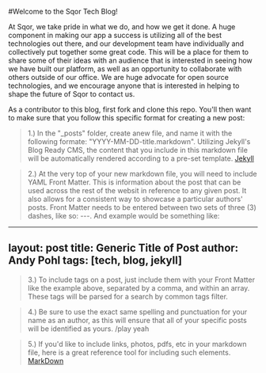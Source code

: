 #Welcome to the Sqor Tech Blog!

At Sqor, we take pride in what we do, and how we get it done.  A huge component in making our app a success is utilizing all of the best technologies out there, and our development team have individually and collectively put together some great code.  This will be a place for them to share some of their ideas with an audience that is interested in seeing how we have built our platform, as well as an opportunity to collaborate with others outside of our office.  We are huge advocate for open source technologies, and we encourage anyone that is interested in helping to shape the future of Sqor to contact us.

As a contributor to this blog, first fork and clone this repo.  You'll then want to make sure that you follow this specific format for creating a new post:  
>1.) In the "_posts" folder, create anew file, and name it with the following formate: "YYYY-MM-DD-title.markdown".  Utilizing Jekyll's Blog Ready CMS, the content that you include in this markdown file will be automatically rendered according to a pre-set template. [Jekyll](http://jekyllrb.com/docs/home/) 

>2.) At the very top of your new markdown file, you will need to include YAML Front Matter.  This is information about the post that can be used across the rest of the websit in reference to any given post.  It also allows for a consistent way to showcase a particular authors' posts.  Front Matter needs to be entered between two sets of three (3) dashes, like so: ---.  And example would be something like:

---
layout: post
title: Generic Title of Post
author: Andy Pohl
tags: [tech, blog, jekyll]
---

>3.) To include tags on a post, just include them with your Front Matter like the example above, separated by a comma, and within an array.  These tags will be parsed for a search by common tags filter.

>4.) Be sure to use the exact same spelling and punctuation for your name as an author, as this will ensure that all of your specific posts will be identified as yours.  /play yeah

>5.) If you'd like to include links, photos, pdfs, etc in your markdown file, here is a great reference tool for including such elements.  [MarkDown](https://guides.github.com/features/mastering-markdown/)

